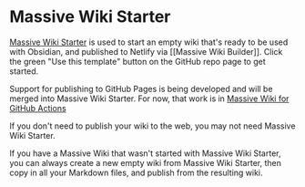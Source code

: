 # Massive Wiki Starter

[Massive Wiki Starter](https://github.com/Massive-Wiki/massive-wiki-starter) is used to start an empty wiki that's ready to be used with Obsidian, and published to Netlify via [[Massive Wiki Builder]]. Click the green "Use this template" button on the GitHub repo page to get started.

Support for publishing to GitHub Pages is being developed and will be merged into Massive Wiki Starter. For now, that work is in [Massive Wiki for GitHub Actions](https://github.com/peterkaminski/massive-wiki-for-github-actions)

If you don't need to publish your wiki to the web, you may not need Massive Wiki Starter.

If you have a Massive Wiki that wasn't started with Massive Wiki Starter, you can always create a new empty wiki from Massive Wiki Starter, then copy in all your Markdown files, and publish from the resulting wiki.
